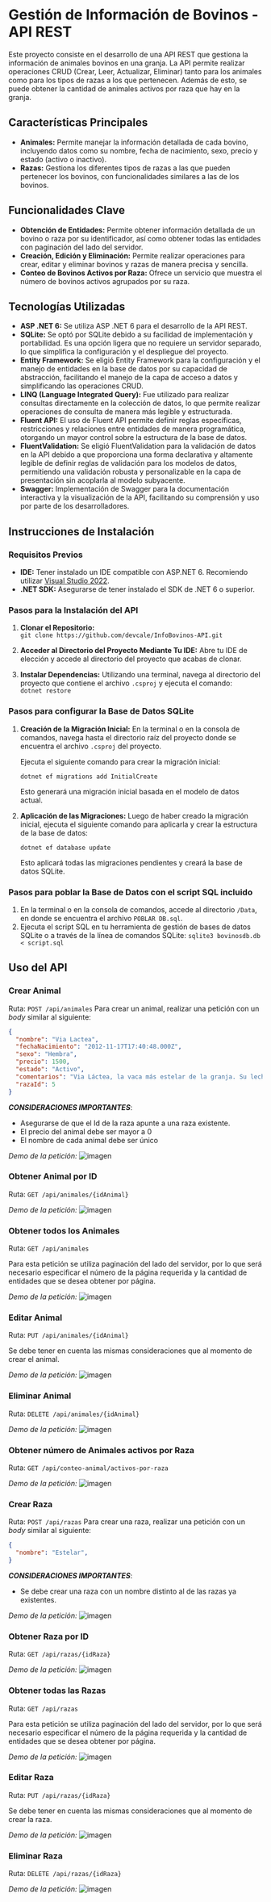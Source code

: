 # Gestión de Información de Bovinos - API REST

Este proyecto consiste en el desarrollo de una API REST que gestiona la información de animales bovinos en una granja. La API permite realizar operaciones CRUD (Crear, Leer, Actualizar, Eliminar) tanto para los animales como para los tipos de razas a los que pertenecen. Además de esto, se puede obtener la cantidad de animales activos por raza que hay en la granja.

## Características Principales

-   **Animales:** Permite manejar la información detallada de cada bovino, incluyendo datos como su nombre, fecha de nacimiento, sexo, precio y estado (activo o inactivo).
-   **Razas:** Gestiona los diferentes tipos de razas a las que pueden pertenecer los bovinos, con funcionalidades similares a las de los bovinos.

## Funcionalidades Clave

-   **Obtención de Entidades:** Permite obtener información detallada de un bovino o raza por su identificador, así como obtener todas las entidades con paginación del lado del servidor.
-   **Creación, Edición y Eliminación:** Permite realizar operaciones para crear, editar y eliminar bovinos y razas de manera precisa y sencilla.
-   **Conteo de Bovinos Activos por Raza:** Ofrece un servicio que muestra el número de bovinos activos agrupados por su raza.

## Tecnologías Utilizadas

-   **ASP .NET 6:** Se utiliza ASP .NET 6 para el desarrollo de la API REST.
-   **SQLite:** Se optó por SQLite debido a su facilidad de implementación y portabilidad. Es una opción ligera que no requiere un servidor separado, lo que simplifica la configuración y el despliegue del proyecto. 
-   **Entity Framework:** Se eligió Entity Framework para la configuración y el manejo de entidades en la base de datos por su capacidad de abstracción, facilitando el manejo de la capa de acceso a datos y simplificando las operaciones CRUD.
- **LINQ (Language Integrated Query):** Fue utilizado para realizar consultas directamente en la colección de datos, lo que permite realizar operaciones de consulta de manera más legible y estructurada.
- **Fluent API:** El uso de Fluent API permite definir reglas específicas, restricciones y relaciones entre entidades de manera programática, otorgando un mayor control sobre la estructura de la base de datos.
-   **FluentValidation:** Se eligió FluentValidation para la validación de datos en la API debido a que proporciona una forma declarativa y altamente legible de definir reglas de validación para los modelos de datos, permitiendo una validación robusta y personalizable en la capa de presentación sin acoplarla al modelo subyacente.
- **Swagger:** Implementación de Swagger para la documentación interactiva y la visualización de la API, facilitando su comprensión y uso por parte de los desarrolladores.

## Instrucciones de Instalación

### Requisitos Previos

-   **IDE:** Tener instalado un IDE compatible con ASP.NET 6. Recomiendo utilizar [Visual Studio 2022](https://visualstudio.microsoft.com/es/free-developer-offers/).
-   **.NET SDK:** Asegurarse de tener instalado el SDK de .NET 6 o superior.

### Pasos para la Instalación del API

1.  **Clonar el Repositorio:**   
	 `git clone https://github.com/devcale/InfoBovinos-API.git` 
    
2.  **Acceder al Directorio del Proyecto Mediante Tu IDE:**
	Abre tu IDE de elección y accede al directorio del proyecto que acabas de clonar.
    
3.   **Instalar Dependencias:**
Utilizando una terminal, navega al directorio del proyecto que contiene el archivo `.csproj` y ejecuta el comando:     
`dotnet restore`

### Pasos para configurar la Base de Datos SQLite
1. **Creación de la Migración Inicial:**
En la terminal o en la consola de comandos, navega hasta el directorio raíz del proyecto donde se encuentra el archivo `.csproj` del proyecto.
    
	Ejecuta el siguiente comando para crear la migración inicial:   

	`dotnet ef migrations add InitialCreate` 

	Esto generará una migración inicial basada en el modelo de datos actual.

2. **Aplicación de las Migraciones:**
Luego de haber creado la migración inicial, ejecuta el siguiente comando para aplicarla y crear la estructura de la base de datos:
 
	`dotnet ef database update` 

	Esto aplicará todas las migraciones pendientes y creará la base de datos SQLite.

### Pasos para poblar la Base de Datos con el script SQL incluido
1. En la terminal o en la consola de comandos, accede al directorio `/Data`, en donde se encuentra el archivo
 `POBLAR DB.sql`.
 2. Ejecuta el script SQL en tu herramienta de gestión de bases de datos SQLite o a través de la línea de comandos SQLite:
  `sqlite3 bovinosdb.db < script.sql`
	 
## Uso del API

### Crear Animal
Ruta: `POST /api/animales`
Para crear un animal, realizar una petición con un *body* similar al siguiente:
```json
{
  "nombre": "Via Lactea",
  "fechaNacimiento": "2012-11-17T17:40:48.000Z",
  "sexo": "Hembra",
  "precio": 1500,
  "estado": "Activo",
  "comentarios": "Via Láctea, la vaca más estelar de la granja. Su leche es la favorita de las constelaciones y sus sueños son tan grandes como el universo.",
  "razaId": 5
}
```
***CONSIDERACIONES IMPORTANTES***: 
- Asegurarse de que el Id de la raza apunte a una raza existente.
- El precio del animal debe ser mayor a 0
- El nombre de cada animal debe ser único

*Demo de la petición:*
![imagen](https://github.com/devcale/InfoBovinos-API/assets/65783607/a25d9ca8-24f2-4c78-b2a2-4a4cc7a1619b)

### Obtener Animal por ID
Ruta: `GET /api/animales/{idAnimal}`

*Demo de la petición:*
![imagen](https://github.com/devcale/InfoBovinos-API/assets/65783607/f48b730c-aa8a-4cab-ad05-1d054a801810)

### Obtener todos los Animales
Ruta: `GET /api/animales`

Para esta petición se utiliza paginación del lado del servidor, por lo que será necesario especificar el número de la página requerida y la cantidad de entidades que se desea obtener por página.

*Demo de la petición:*
![imagen](https://github.com/devcale/InfoBovinos-API/assets/65783607/bfc4e9a4-a228-4966-b455-466fb705eeba)


### Editar Animal
Ruta: `PUT /api/animales/{idAnimal}`

Se debe tener en cuenta las mismas consideraciones que al momento de crear el animal.

*Demo de la petición:*
![imagen](https://github.com/devcale/InfoBovinos-API/assets/65783607/941b88cb-638b-49e7-84e1-3bdac72e4043)


### Eliminar Animal
Ruta: `DELETE /api/animales/{idAnimal}`

*Demo de la petición:*
![imagen](https://github.com/devcale/InfoBovinos-API/assets/65783607/9a3b5e82-518b-4adb-8fce-f725a4ae7724)


### Obtener número de Animales activos por Raza
Ruta: `GET /api/conteo-animal/activos-por-raza`

*Demo de la petición:*
![imagen](https://github.com/devcale/InfoBovinos-API/assets/65783607/5d89d295-9145-45a4-a647-a5ba4e795441)


### Crear Raza
Ruta: `POST /api/razas`
Para crear una raza, realizar una petición con un *body* similar al siguiente:
```json
{
  "nombre": "Estelar",
}
```
***CONSIDERACIONES IMPORTANTES***: 
- Se debe crear una raza con un nombre distinto al de las razas ya existentes.

*Demo de la petición:*
![imagen](https://github.com/devcale/InfoBovinos-API/assets/65783607/68d5a4e5-84df-40c4-a1f8-ff8ef57846bc)



### Obtener Raza por ID
Ruta: `GET /api/razas/{idRaza}`

*Demo de la petición:*
![imagen](https://github.com/devcale/InfoBovinos-API/assets/65783607/6701d048-019d-465e-96c0-e28be05c6c33)


### Obtener todas las Razas
Ruta: `GET /api/razas`

Para esta petición se utiliza paginación del lado del servidor, por lo que será necesario especificar el número de la página requerida y la cantidad de entidades que se desea obtener por página.

*Demo de la petición:*
![imagen](https://github.com/devcale/InfoBovinos-API/assets/65783607/c0bc2dd3-da71-4983-8c8c-8a5e83bc3c02)

### Editar Raza
Ruta: `PUT /api/razas/{idRaza}`


Se debe tener en cuenta las mismas consideraciones que al momento de crear la raza.

*Demo de la petición:*
![imagen](https://github.com/devcale/InfoBovinos-API/assets/65783607/60c374e0-040e-4590-977c-5aa2f5560dfc)


### Eliminar Raza
Ruta: `DELETE /api/razas/{idRaza}`

*Demo de la petición:*
![imagen](https://github.com/devcale/InfoBovinos-API/assets/65783607/5f496911-8557-4b37-98c6-6a95988f3c63)



